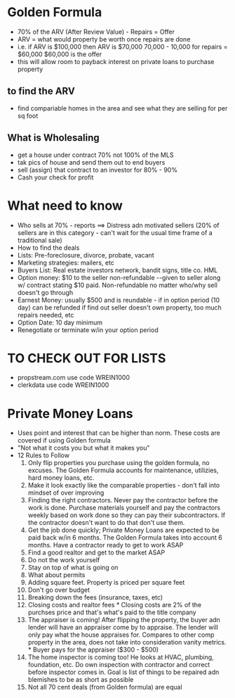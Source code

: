 # Golden Formula
 * 70% of the ARV (After Review Value) - Repairs = Offer
 * ARV = what would property be worth once repairs are done
 * i.e. if ARV is $100,000 then ARV is $70,000
        70,000 - 10,000 for repairs = $60,000
        $60,000 is the offer
 * this will allow room to payback interest on private loans to purchase property

## to find the ARV
  * find compariable homes in the area and see what they are selling for per sq foot


## What is Wholesaling
 * get a house under contract 70% not 100% of the MLS
 * tak pics of house and send them out to end buyers
 * sell (assign) that contract to an investor for 80% - 90%
 * Cash your check for profit


# What need to know
  * Who sells at 70% - reports ==> Distress adn motivated sellers (20% of sellers are in this category - can't wait for the usual time frame of a traditional sale)
  * How to find the deals
  * Lists:  Pre-foreclosure, divorce, probate, vacant
  * Marketing strategies:  mailers, etc
  * Buyers List:  Real estate investors network, bandit signs, title co. HML 
  * Option money: $10 to the seller non-refundable
        --given to seller along w/ contract stating $10 paid.  Non-refundable no matter who/why sell doesn't go through
  * Earnest Money:  usually $500 and is reundable
        - if in option period (10 day) can be refunded if find out seller doesn't own property, too much repairs needed, etc
  * Option Date:  10 day minimum
  * Renegotiate or terminate w/in your option period



# TO CHECK OUT FOR LISTS
   * propstream.com  use code WREIN1000 
   * clerkdata use code WREIN1000


# Private Money Loans
   * Uses point and interest that can be higher than norm.  These costs are covered if using Golden  formula
   * "Not what it costs you but what it makes you"
   * 12 Rules to Follow
        1.  Only flip properties you purchase using the golden formula, no excuses.  The Golden Formula accounts for maintenance, utilizies, hard money loans, etc.
        2.  Make it look exactly like the comparable properties - don't fall into mindset of over improving
        3.  Finding the right contractors.  Never pay the contractor before the work is done.  Purchase materials yourself and pay the contractors weekly based on work done so they can pay their subcontractors.  If the contractor doesn't want to do that don't use them.
        4.  Get the job done quickly; Private Money Loans are expected to be paid back w/in 6 months.  The Golden Formula takes into account 6 months.  Have a contractor ready to get to work ASAP
        5.  Find a good realtor and get to the market ASAP
        6.  Do not the work yourself
        7.  Stay on top of what is going on
        8.  What about permits
        9.  Adding square feet.  Property is priced per square feet
        10.  Don't go over budget
        11.  Breaking down the fees (insurance, taxes, etc)
        12.  Closing costs and realtor fees
                       * Closing costs are 2% of the purchses price and that's what's paid to the title company
        13.  The appraiser is coming!  After flipping the property, the buyer adn lender will have an appraiser come by to appraise.  The lender will only pay what the house appraises for.  Compares to other comp property in the area, does not take into consideration vanity metrics.
                        * Buyer pays for the appraiser ($300 - $500)
        14.  The home inspector is coming too!  He looks at HVAC, plumbing, foundation, etc.  Do own inspection with contractor and correct before inspector comes in.  Goal is list of things to be repaired adn blemishes to be as short as possible
        15.  Not all 70 cent deals (from Golden formula) are equal



